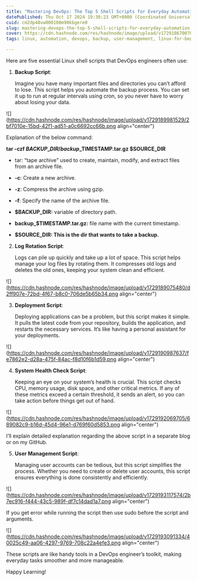 ```yaml
---
title: "Mastering DevOps: The Top 5 Shell Scripts for Everyday Automation"
datePublished: Thu Oct 17 2024 19:30:23 GMT+0000 (Coordinated Universal Time)
cuid: cm2dp48vw000108m90kbgere0
slug: mastering-devops-the-top-5-shell-scripts-for-everyday-automation
cover: https://cdn.hashnode.com/res/hashnode/image/upload/v1729186700700/89b0e80a-d4a6-4089-8d29-b8d6d7886b99.png
tags: linux, automation, devops, backup, user-management, linux-for-beginners, shell-script, linux-usermanagement, log-rotation, automationscript, top5script, linux5scripts, rotation-script, deployment-script, system-health-check

---
```


Here are five essential Linux shell scripts that DevOps engineers often use:

1. **Backup Script**:
    
    Imagine you have many important files and directories you can’t afford to lose. This script helps you automate the backup process. You can set it up to run at regular intervals using cron, so you never have to worry about losing your data.
    

![](https://cdn.hashnode.com/res/hashnode/image/upload/v1729189981529/2bf7010e-15bd-42f1-ad51-a0c6692cc66b.png align="center")

Explanation of the below command:

**tar -czf $BACKUP\_DIR/backup\_$TIMESTAMP.tar.gz $SOURCE\_DIR**

* tar: “tape archive” used to create, maintain, modify, and extract files from an archive file.
    
* **\-c**: Create a new archive.
    
* **\-z**: Compress the archive using gzip.
    
* **\-f**: Specify the name of the archive file.
    
* **$BACKUP\_DIR:** variable of directory path.
    
* **backup\_$TIMESTAMP.tar.gz:** file name with the current timestamp.
    
* **$SOURCE\_DIR: This is the dir that wants to take a backup.**
    

2. **Log Rotation Script**:
    
    Logs can pile up quickly and take up a lot of space. This script helps manage your log files by rotating them. It compresses old logs and deletes the old ones, keeping your system clean and efficient.
    

![](https://cdn.hashnode.com/res/hashnode/image/upload/v1729189075480/d2ff907e-72bd-4f67-b8c0-706de5b65b34.png align="center")

3. **Deployment Script**:
    
    Deploying applications can be a problem, but this script makes it simple. It pulls the latest code from your repository, builds the application, and restarts the necessary services. It’s like having a personal assistant for your deployments.
    

![](https://cdn.hashnode.com/res/hashnode/image/upload/v1729190987637/fe7862e2-d28a-475f-84ac-f8d10f6b1d59.png align="center")

4. **System** **Health Check Script**:
    
    Keeping an eye on your system’s health is crucial. This script checks CPU, memory usage, disk space, and other critical metrics. If any of these metrics exceed a certain threshold, it sends an alert, so you can take action before things get out of hand.
    

![](https://cdn.hashnode.com/res/hashnode/image/upload/v1729192069705/689082c9-b16d-45d4-96e1-d769f60d5853.png align="center")

I’ll explain detailed explanation regarding the above script in a separate blog or on my GitHub.

5. **User Management Script**:
    
    Managing user accounts can be tedious, but this script simplifies the process. Whether you need to create or delete user accounts, this script ensures everything is done consistently and efficiently.
    

![](https://cdn.hashnode.com/res/hashnode/image/upload/v1729193117574/2b7ec916-f444-43c5-989f-df7c14dad1a7.png align="center")

If you get error while running the script then use sudo before the script and arguments.

![](https://cdn.hashnode.com/res/hashnode/image/upload/v1729193091334/40025c49-aa06-4297-9769-708c22a4efe3.png align="center")

These scripts are like handy tools in a DevOps engineer’s toolkit, making everyday tasks smoother and more manageable.

Happy Learning!